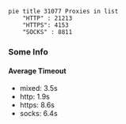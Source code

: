 
```mermaid
pie title 31077 Proxies in list
    "HTTP" : 21213
    "HTTPS": 4153
    "SOCKS" : 8811
```

### Some Info
#### Average Timeout

- mixed: 3.5s
- http: 1.9s
- https: 8.6s
- socks: 6.4s